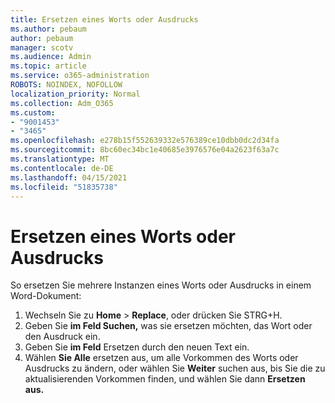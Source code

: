 ```yaml
---
title: Ersetzen eines Worts oder Ausdrucks
ms.author: pebaum
author: pebaum
manager: scotv
ms.audience: Admin
ms.topic: article
ms.service: o365-administration
ROBOTS: NOINDEX, NOFOLLOW
localization_priority: Normal
ms.collection: Adm_O365
ms.custom:
- "9001453"
- "3465"
ms.openlocfilehash: e278b15f552639332e576389ce10dbb0dc2d34fa
ms.sourcegitcommit: 8bc60ec34bc1e40685e3976576e04a2623f63a7c
ms.translationtype: MT
ms.contentlocale: de-DE
ms.lasthandoff: 04/15/2021
ms.locfileid: "51835738"
---
```

# <a name="replace-a-word-or-phrase"></a>Ersetzen eines Worts oder Ausdrucks

So ersetzen Sie mehrere Instanzen eines Worts oder Ausdrucks in einem Word-Dokument:

1. Wechseln Sie zu **Home**  >  **Replace**, oder drücken Sie STRG+H.
2. Geben Sie **im Feld Suchen,** was sie ersetzen möchten, das Wort oder den Ausdruck ein. 
3. Geben Sie **im Feld** Ersetzen durch den neuen Text ein.
3. Wählen **Sie Alle** ersetzen aus, um alle Vorkommen des Worts oder Ausdrucks zu ändern, oder wählen Sie **Weiter** suchen aus, bis Sie die zu aktualisierenden Vorkommen finden, und wählen Sie dann **Ersetzen aus.**
